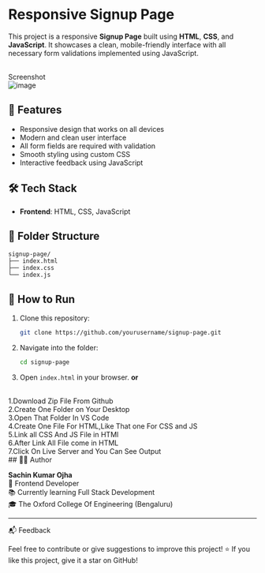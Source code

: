 # Responsive Signup Page

This project is a responsive **Signup Page** built using **HTML**, **CSS**, and **JavaScript**. It showcases a clean, mobile-friendly interface with all necessary form validations implemented using JavaScript.

<br>Screenshot<br>
![image](https://github.com/user-attachments/assets/c56811a2-a780-4a74-937f-00ead38b96f2)


## 🚀 Features

- Responsive design that works on all devices
- Modern and clean user interface
- All form fields are required with validation
- Smooth styling using custom CSS
- Interactive feedback using JavaScript


## 🛠️ Tech Stack

- **Frontend**: HTML, CSS, JavaScript

## 📂 Folder Structure

```
signup-page/
├── index.html
├── index.css
└── index.js
```

## 🧪 How to Run

1. Clone this repository:
   ```bash
   git clone https://github.com/yourusername/signup-page.git
   ```
2. Navigate into the folder:
   ```bash
   cd signup-page
   ```
3. Open `index.html` in your browser.
       **or**  
  <br>
1.Download Zip File From Github
<br>
2.Create One Folder on Your Desktop
<br>
3.Open That Folder In VS Code
<br>
4.Create One File For HTML,Like That one For CSS and JS
<br>
5.Link all CSS And JS File in HTMl
<br>
6.After Link All File come in HTML
<br>
7.Click On Live Server and You Can See Output
<br>
## 👨‍💻 Author

**Sachin Kumar Ojha**  
💼 Frontend Developer  
📚 Currently learning Full Stack Development  
🎓 The Oxford College Of Engineering (Bengaluru)

---
📬 Feedback

Feel free to contribute or give suggestions to improve this project!
⭐ If you like this project, give it a star on GitHub!

